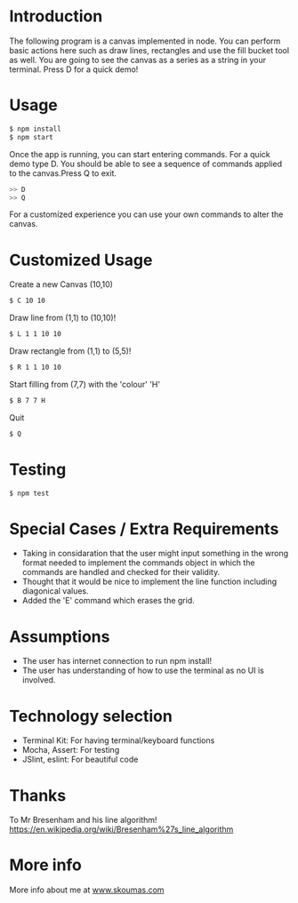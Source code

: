 # Introduction

The following program is a canvas implemented in node. You can perform basic actions here such as draw lines, rectangles and use the fill bucket tool as well. You are going to see the canvas as a series as a string in your terminal. Press D for a quick demo!

# Usage
```bash
$ npm install
$ npm start
```
Once the app is running, you can start entering commands. For a quick demo type D. You should be able to see a sequence of commands applied to the canvas.Press Q to exit.
```bash
>> D
>> Q
```

For a customized experience you can use your own commands to alter the canvas.


# Customized Usage
Create a new Canvas (10,10)
```bash 
$ C 10 10 
```
Draw line from (1,1) to (10,10)!
```bash 
$ L 1 1 10 10 
```
Draw rectangle from (1,1) to (5,5)!
```bash 
$ R 1 1 10 10 
```
Start filling from (7,7) with the 'colour' 'H'
```bash 
$ B 7 7 H 
```
Quit
```bash 
$ Q
```

# Testing
```bash
$ npm test
```

# Special Cases / Extra Requirements
- Taking in considaration that the user might input something in the wrong format
needed to implement the commands object in which the commands are handled and
checked for their validity.
- Thought that it would be nice to implement the line function
including diagonical values.
- Added the 'E' command which erases the grid.

# Assumptions
- The user has internet connection to run npm install!
- The user has understanding of how to use the terminal as no UI is involved.

# Technology selection
- Terminal Kit:   For having terminal/keyboard functions
- Mocha, Assert:  For testing
- JSlint, eslint: For beautiful code

# Thanks
To Mr Bresenham and his line algorithm! 
https://en.wikipedia.org/wiki/Bresenham%27s_line_algorithm

# More info
More info about me at www.skoumas.com